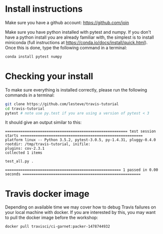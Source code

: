 # Install instructions

Make sure you have a github account:
https://github.com/join

Make sure you have python installed with pytest and numpy.  If you
don't have a python install you are already familiar with, the
simplest is to install miniconda (full instructions at
https://conda.io/docs/install/quick.html). Once this is done, type the
following command in a terminal:
```bash
conda install pytest numpy
```

# Checking your install

To make sure everything is installed correctly, please run the
following commands in a terminal:

```bash
git clone https://github.com/lesteve/travis-tutorial
cd travis-tutorial
pytest # note use py.test if you are using a version of pytest < 3

```

It should give an output similar to this:

```
======================================================== test session starts ========================================================
platform linux -- Python 3.5.2, pytest-3.0.5, py-1.4.31, pluggy-0.4.0
rootdir: /tmp/travis-tutorial, inifile: 
plugins: cov-2.3.1
collected 1 items 

test_all.py .

===================================================== 1 passed in 0.00 seconds ======================================================
```

# Travis docker image

Depending on available time we may cover how to debug Travis failures
on your local machine with docker. If you are
interested by this, you may want to pull the docker image before the workshop:

```bash
docker pull travisci/ci-garnet:packer-1478744932
```
